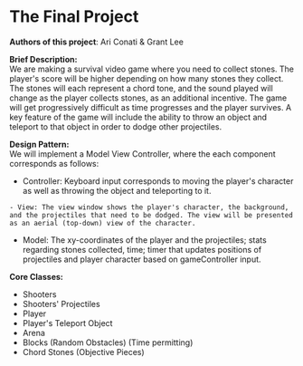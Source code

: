 # The Final Project

**Authors of this project**: Ari Conati & Grant Lee                 

**Brief Description:**                  
We are making a survival video game where you need to collect stones. The player's score will be higher depending on how many stones they collect. The stones will each represent a chord tone, and the sound played will change as the player collects stones, as an additional incentive. The game will get progressively difficult as time progresses and the player survives. A key feature of the game will include the ability to throw an object and teleport to that object in order to dodge other projectiles.                 

**Design Pattern:**                         
We will implement a Model View Controller, where the each component corresponds as follows:                 

   - Controller: Keyboard input corresponds to moving the player's character as well as throwing the object
        and teleporting to it.

    - View: The view window shows the player's character, the background, and the projectiles that need to be dodged. The view will be presented as an aerial (top-down) view of the character.

   - Model: The xy-coordinates of the player and the projectiles; stats regarding stones collected, time; timer that updates positions of projectiles and player character based on gameController input.                 

**Core Classes:**

- Shooters
- Shooters' Projectiles
- Player
- Player's Teleport Object
- Arena
- Blocks (Random Obstacles) (Time permitting)
- Chord Stones (Objective Pieces)


